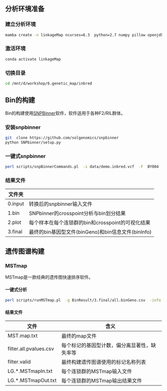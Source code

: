 

## 分析环境准备

### 建立分析环境

```bash
mamba create -n linkageMap ncurses=6.3  python=2.7 numpy pillow openjdk mstmap r-ggplot2 r-qtl r-rlecuyer r-snow perl-getopt-long csvtk ngsep
```

### 激活环境
```bash
conda activate linkageMap
```

### 切换目录

```bash
cd /mnt/d/workshop/6.genetic_map/inbred
```

##  Bin的构建

Bin的构建使用[SNPBinner](https://github.com/solgenomics/SNPbinner)软件，软件适用于各种F2/RIL群体。

### 安装snpbinner
```bash
git  clone https://github.com/solgenomics/snpbinner
python SNPbinner/setup.py

```

### 一键式snpbinner

```bash
perl scripts/snpBinnerCommands.pl  -i data/demo.inbred.vcf  -F  BY804  -M  B73  -od BinResult 
```

### 结果文件

|文件夹||
|-|-|
|0.input|转换后的snpbinner输入文件|
|1.bin |SNPbinner的crosspoint分析与bin划分结果|
|2.plot|每个样本在每个连锁群的bin和crosspoint的可视化结果|
|3.final|最终的bin基因型文件(binGeno)和bin信息文件(binInfo)|


## 遗传图谱构建

### MSTmap

MSTmap是一款经典的遗传图快速排序软件。


#### 一键式分析

```bash
perl scripts/runMSTmap.pl  -g BinResult/3.final/all.binGeno.csv  -info BinResult/3.final/all.binInfo.csv -miss 0.5 -pcut 0.001  -pop RIL6 -od MapResult 
```

#### 结果文件

|文件|含义|
|-|-|
|MST.map.txt|最终的map文件|
|filter.all.pvalues.csv|每个标记的基因型计数，偏分离显著性，缺失率等|
|filter.valid|最终构建遗传图谱使用的标记名称列表|
|LG.\*.MSTmapIn.txt|每个连锁群的MSTmap输入文件|
|LG.\*.MSTmapOut.txt|每个连锁群的MSTmap输出结果文件|